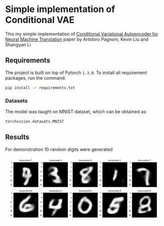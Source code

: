 # Simple implementation of Conditional VAE

This my simple implementation of [Conditional Variational Autoencoder for Neural Machine Translation](https://arxiv.org/pdf/1812.04405.pdf) paper by Artidoro Pagnoni, Kevin Liu and Shangyan Li

## Requirements

The project is built on top of Pytorch 	`1.3.0`.
To install all requirement packages, run the command:
```bash
pip install -r requirements.txt
```

### Datasets

The model was taught on MNIST dataset, which can be obtained as:
```bash
torchvision.datasets.MNIST
```

## Results

For demonstration 10 random digits were generated
<p align="center"><img src="10_random_digits.png" width="480"></p>